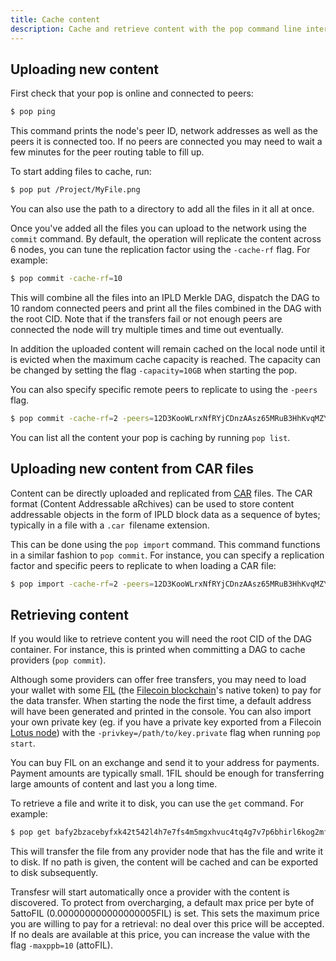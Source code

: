 ```yaml
---
title: Cache content
description: Cache and retrieve content with the pop command line interface.
---
```


## Uploading new content

First check that your pop is online and connected to peers:

```bash
$ pop ping
```

This command prints the node's peer ID,  network addresses as well as the peers it is connected too. If no peers are
connected you may need to wait a few minutes for the peer routing table to fill up.

To start adding files to cache, run:

```bash
$ pop put /Project/MyFile.png
```

You can also use the path to a directory to add all the files in it all at once.

Once you've added all the files you can upload to the network using the `commit` command. By default, the operation
will replicate the content across 6 nodes, you can tune the replication factor using the `-cache-rf` flag. For example:

```bash
$ pop commit -cache-rf=10
```

This will combine all the files into an IPLD Merkle DAG, dispatch the DAG to 10 random connected peers
and print all the files combined in the DAG with the root CID. Note that if the transfers fail or not enough peers are connected the node will try multiple times and time out eventually.

In addition the uploaded content will remain cached on the local node until it is evicted when the maximum cache capacity
is reached. The capacity can be changed by setting the flag `-capacity=10GB` when starting the pop.

You can also specify specific remote peers to replicate to using the `-peers` flag.

```bash
$ pop commit -cache-rf=2 -peers=12D3KooWLrxNfRYjCDnzAAsz65MRuB3HhKvqMZYmvxKPFtxSBjRm
```

You can list all the content your pop is caching by running `pop list`.

## Uploading new content from CAR files

Content can be directly uploaded and replicated from [CAR](https://ipld.io/specs/transport/car/) files. The CAR format (Content Addressable aRchives) can be used to store content addressable objects in the form of IPLD block data as a sequence of bytes; typically in a file with a `.car `filename extension.

This can be done using the `pop import` command. This command functions in a similar fashion to `pop commit`.
For instance, you can specify a replication factor and specific peers to replicate to when loading a CAR file:

```bash
$ pop import -cache-rf=2 -peers=12D3KooWLrxNfRYjCDnzAAsz65MRuB3HhKvqMZYmvxKPFtxSBjRm my-car-file.car
```

## Retrieving content

If you would like to retrieve content you will need the root CID of the DAG container. For instance, this is printed when committing a DAG to cache providers (`pop commit`).

Although some providers can offer free transfers, you may need to load your wallet with some [FIL](https://spec.filecoin.io/systems/filecoin_token/) (the [Filecoin blockchain](https://spec.filecoin.io/)'s native token) to pay for the data transfer. When starting the node the first time, a default address will have been generated and printed in the console. You can also import your own private key (eg. if you have a private key exported from a Filecoin [Lotus node](https://lotus.filecoin.io/docs/set-up/install/)) with the `-privkey=/path/to/key.private` flag when running `pop start`.

 You can buy FIL on an exchange and send it to your address for payments. Payment amounts are typically small. 1FIL should be enough for transferring large amounts of content and last you a long time.

To retrieve a file and write it to disk, you can use the `get` command. For example:

```bash
$ pop get bafy2bzacebyfxk42t542l4h7e7fs4m5mgxhvuc4tq4g7v7p6bhirl6kog2mfc/MyFile.jpg ~/Downloads/MyFile.jpg
```

This will transfer the file from any provider node that has the file and write it to disk. If no path is given, the content will be cached and can be exported to disk subsequently.

Transfesr will start automatically once a provider with the content is discovered. To protect from overcharging, a default max price per byte of 5attoFIL (0.000000000000000005FIL) is set. This sets the maximum price you are willing to pay for a retrieval: no deal over this price will be accepted. If no deals are available at this price, you can increase the value with the flag `-maxppb=10` (attoFIL).
